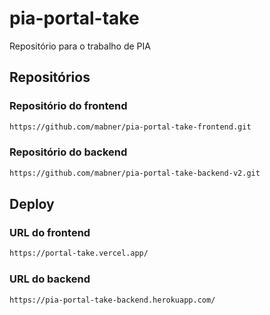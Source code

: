 # pia-portal-take

Repositório para o trabalho de PIA

## Repositórios

### Repositório do frontend

```bash
https://github.com/mabner/pia-portal-take-frontend.git
```

### Repositório do backend

```bash
https://github.com/mabner/pia-portal-take-backend-v2.git
```

## Deploy

### URL do frontend

```bash
https://portal-take.vercel.app/
```

### URL do backend

```bash
https://pia-portal-take-backend.herokuapp.com/
```
